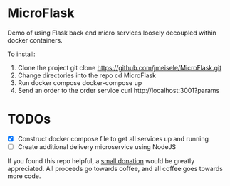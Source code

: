 # MicroFlask
Demo of using Flask back end micro services loosely decoupled within docker containers.

To install:
1. Clone the project
    git clone https://github.com/jmeisele/MicroFlask.git
2. Change directories into the repo
    cd MicroFlask
3. Run docker compose
    docker-compose up
4. Send an order to the order service
    curl http://localhost:3001?params


# TODOs
- [X] Construct docker compose file to get all services up and running
- [ ] Create additional delivery microservice using NodeJS

If you found this repo helpful, a [small donation](https://www.buymeacoffee.com/VlduzAG) would be greatly appreciated. 
All proceeds go towards coffee, and all coffee goes towards more code.
